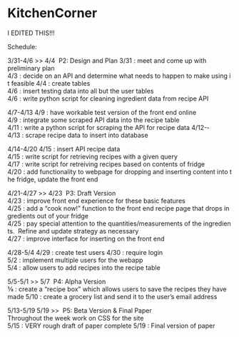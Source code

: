 KitchenCorner
=============
I EDITED THIS!!!

Schedule:

3/31-­4/6 >> 4/4 ­ P2: Design and Plan
  3/31 : meet and come up with preliminary plan
  4/3 : decide on an API and determine what needs to happen to make using it feasible
  4/4 : create tables
  4/6 : insert testing data into all but the user tables
  4/6 : write python script for cleaning ingredient data from recipe API

4/7-­4/13
  4/9 : have workable test version of the front end online
  4/9 : integrate some scraped API data into the recipe table
  4/11 : write a python script for scraping the API for recipe data
  4/12-­4/13 : scrape recipe data to insert into database

4/14-­4/20
  4/15 : insert API recipe data
  4/15 : write script for retrieving recipes with a given query
  4/17 : write script for retreiving recipes based on contents of fridge
  4/20 : add functionality to webpage for dropping and inserting content into the fridge, update the front end

4/21-­4/27 >> 4/23 ­ P3: Draft Version
  4/23 : improve front end experience for these basic features
  4/25 : add a “cook now!” function to the front end recipe page that drops ingredients out of your fridge
  4/25 : pay special attention to the quantities/measurements of the ingredients.  Refine and update strategy as necessary
  4/27 : improve interface for inserting on the front end

4/28-­5/4
  4/29 : create test users
  4/30 : require login
  5/2 : implement multiple users for the webapp
  5/4 : allow users to add recipes into the recipe table

5/5-­5/1 >> 5/7 ­ P4: Alpha Version
  ⅝ : create a “recipe box” which allows users to save the recipes they have made
  5/10 : create a grocery list and send it to the user’s email address

5/13-­5/19 5/19 >> ­ P5: Beta Version & Final Paper
  Throughout the week work on CSS for the site
  5/15 : VERY rough draft of paper complete
  5/19 : Final version of paper
